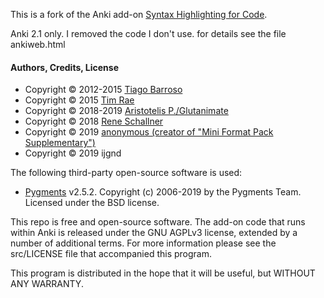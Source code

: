 This is a fork of the Anki add-on [Syntax Highlighting for Code](https://github.com/glutanimate/syntax-highlighting).

Anki 2.1 only. I removed the code I don't use. for details see the file ankiweb.html 

#### Authors, Credits, License

- Copyright © 2012-2015 [Tiago Barroso](https://github.com/tmbb)
- Copyright © 2015 [Tim Rae](https://github.com/timrae)
- Copyright © 2018-2019 [Aristotelis P./Glutanimate](https://glutanimate.com/)
- Copyright © 2018 [Rene Schallner](https://github.com/renerocksai/sublimeless_zk)
- Copyright © 2019 [anonymous (creator of "Mini Format Pack Supplementary")](https://ankiweb.net/shared/info/476705431)
- Copyright © 2019 ijgnd

The following third-party open-source software is used:

- [Pygments](http://pygments.org/) v2.5.2. Copyright (c) 2006-2019 by the Pygments Team. Licensed under the BSD license.

This repo is free and open-source software. The add-on code that runs within Anki is released under the GNU AGPLv3 license, extended by a number of additional terms. For more information please see the src/LICENSE file that accompanied this program.

This program is distributed in the hope that it will be useful, but WITHOUT ANY WARRANTY.
